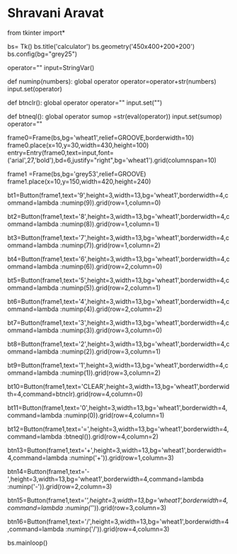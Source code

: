 # Shravani Aravat
from tkinter import*

bs= Tk()
bs.title('calculator')
bs.geometry('450x400+200+200')
bs.config(bg="grey25")

operator=""
input=StringVar()

def numinp(numbers):
    global operator
    operator=operator+str(numbers)
    input.set(operator)

def btnclr():
    global operator
    operator=""
    input.set("")

def btneql():
    global operator
    sumop =str(eval(operator))
    input.set(sumop)
    operator=""

frame0=Frame(bs,bg='wheat1',relief=GROOVE,borderwidth=10)
frame0.place(x=10,y=30,width=430,height=100)
entry=Entry(frame0,text=input,font=('arial',27,'bold'),bd=6,justify="right",bg='wheat1').grid(columnspan=10)

frame1 =Frame(bs,bg='grey53',relief=GROOVE)
frame1.place(x=10,y=150,width=420,height=240)

bt1=Button(frame1,text='9',height=3,width=13,bg='wheat1',borderwidth=4,command=lambda :numinp(9)).grid(row=1,column=0)

bt2=Button(frame1,text='8',height=3,width=13,bg='wheat1',borderwidth=4,command=lambda :numinp(8)).grid(row=1,column=1)

bt3=Button(frame1,text='7',height=3,width=13,bg='wheat1',borderwidth=4,command=lambda :numinp(7)).grid(row=1,column=2)

bt4=Button(frame1,text='6',height=3,width=13,bg='wheat1',borderwidth=4,command=lambda :numinp(6)).grid(row=2,column=0)

bt5=Button(frame1,text='5',height=3,width=13,bg='wheat1',borderwidth=4,command=lambda :numinp(5)).grid(row=2,column=1)

bt6=Button(frame1,text='4',height=3,width=13,bg='wheat1',borderwidth=4,command=lambda :numinp(4)).grid(row=2,column=2)

bt7=Button(frame1,text='3',height=3,width=13,bg='wheat1',borderwidth=4,command=lambda :numinp(3)).grid(row=3,column=0)

bt8=Button(frame1,text='2',height=3,width=13,bg='wheat1',borderwidth=4,command=lambda :numinp(2)).grid(row=3,column=1)

bt9=Button(frame1,text='1',height=3,width=13,bg='wheat1',borderwidth=4,command=lambda :numinp(1)).grid(row=3,column=2)

bt10=Button(frame1,text='CLEAR',height=3,width=13,bg='wheat1',borderwidth=4,command=btnclr).grid(row=4,column=0)

bt11=Button(frame1,text='0',height=3,width=13,bg='wheat1',borderwidth=4,command=lambda :numinp(0)).grid(row=4,column=1)

bt12=Button(frame1,text='=',height=3,width=13,bg='wheat1',borderwidth=4,command=lambda :btneql()).grid(row=4,column=2)

btn13=Button(frame1,text='+',height=3,width=13,bg='wheat1',borderwidth=4,command=lambda :numinp('+')).grid(row=1,column=3)

btn14=Button(frame1,text='-',height=3,width=13,bg='wheat1',borderwidth=4,command=lambda :numinp('-')).grid(row=2,column=3)

btn15=Button(frame1,text='*',height=3,width=13,bg='wheat1',borderwidth=4,command=lambda :numinp('*')).grid(row=3,column=3)

btn16=Button(frame1,text='/',height=3,width=13,bg='wheat1',borderwidth=4,command=lambda :numinp('/')).grid(row=4,column=3)

bs.mainloop()
